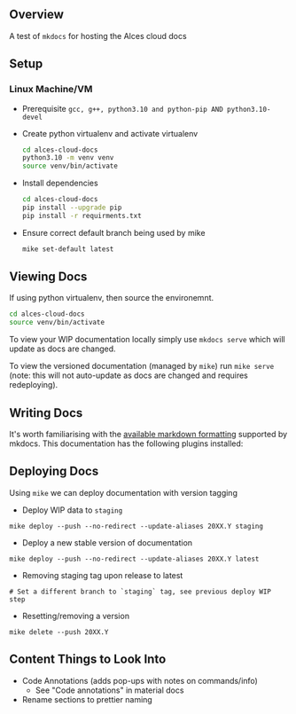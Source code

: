 ## Overview

A test of `mkdocs` for hosting the Alces cloud docs

## Setup

### Linux Machine/VM
- Prerequisite
  `gcc, g++, python3.10 and python-pip AND python3.10-devel`

- Create python virtualenv and activate virtualenv
  ```bash
  cd alces-cloud-docs
  python3.10 -m venv venv
  source venv/bin/activate
  ```

-  Install dependencies
   ```bash
   cd alces-cloud-docs
   pip install --upgrade pip
   pip install -r requirments.txt
   ```

- Ensure correct default branch being used by mike
  ```bash
  mike set-default latest
  ```

## Viewing Docs

If using python virtualenv, then source the environemnt.
  ```bash
  cd alces-cloud-docs
  source venv/bin/activate
  ```

To view your WIP documentation locally simply use `mkdocs serve` which will update as docs are changed. 

To view the versioned documentation (managed by `mike`) run `mike serve` (note: this will not auto-update as docs are changed and requires redeploying).

## Writing Docs

It's worth familiarising with the [available markdown formatting](https://www.mkdocs.org/user-guide/writing-your-docs/#writing-with-markdown) supported by mkdocs. This documentation has the following plugins installed:


## Deploying Docs

Using `mike` we can deploy documentation with version tagging

- Deploy WIP data to `staging` 
```
mike deploy --push --no-redirect --update-aliases 20XX.Y staging
```

- Deploy a new stable version of documentation
```
mike deploy --push --no-redirect --update-aliases 20XX.Y latest
```

- Removing staging tag upon release to latest 
```
# Set a different branch to `staging` tag, see previous deploy WIP step
```

- Resetting/removing a version 
```
mike delete --push 20XX.Y
```


## Content Things to Look Into

- Code Annotations (adds pop-ups with notes on commands/info) 
    - See "Code annotations" in material docs
- Rename sections to prettier naming
